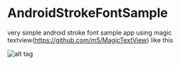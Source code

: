 # AndroidStrokeFontSample

very simple android stroke font sample app using magic textview(https://github.com/m5/MagicTextView) 
like this


![alt tag](https://qiita-image-store.s3.amazonaws.com/0/71154/7709cb60-6664-a917-48a4-4a5e9614e7b5.png)
